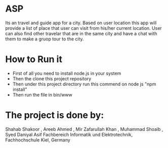 # ASP
Its an travel and guide app  for a city. 
Based on user location this app will provide a list of place that user can visit from his/her current location. 
User can also find other travelar that are in the same city and have a chat with them to make a gruop tour to the city.

# How to Run it
- First of all you need to install node.js in your system
- Then the clone this project repository
- Then under this project directory run this commend on node js "npm install"
- Then run the file in bin/www

# The project is done by:
Shahab Shakoor , Areeb Ahmed , Mir Zafarullah Khan , Muhammad Shoaib , Syed Daniyal Asif
Fachbereich Informatik und Elektrotechnik, Fachhochschule Kiel, Germany
